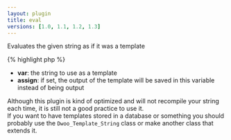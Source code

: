 ```yaml
---
layout: plugin
title: eval
versions: [1.0, 1.1, 1.2, 1.3]
---
```


Evaluates the given string as if it was a template
<div class="code-box">
{% highlight php %}
<?php
eval(string $var, [ $assign = null ])
{% endhighlight %}
</div>

* **var**: the string to use as a template
* **assign**: if set, the output of the template will be saved in this variable instead of being output

Although this plugin is kind of optimized and will not recompile your string each time, it is still not a good practice to use it.  
If you want to have templates stored in a database or something you should probably use the `Dwoo_Template_String` class or make another class that extends it.